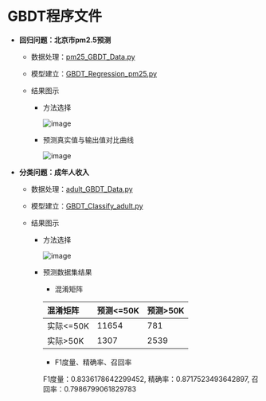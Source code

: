# GBDT程序文件

  + **回归问题：北京市pm2.5预测**
  
     + 数据处理：[pm25_GBDT_Data.py](https://github.com/Anfany/Machine-Learning-for-Beginner-by-Python3/blob/master/Boosting/GBDT/pm25_GBDT_Data.py)
     
     + 模型建立：[GBDT_Regression_pm25.py](https://github.com/Anfany/Machine-Learning-for-Beginner-by-Python3/blob/master/Boosting/GBDT/GBDT_Regression_pm25.py)
     
     + 结果图示
     
         * 方法选择
       
           ![image](https://github.com/Anfany/Machine-Learning-for-Beginner-by-Python3/blob/master/Boosting/GBDT/GBDT_pm25.jpg) 
  
        * 预测真实值与输出值对比曲线 
     
           ![image](https://github.com/Anfany/Machine-Learning-for-Beginner-by-Python3/blob/master/Boosting/GBDT/duibi.jpg)
         
 
  
  + **分类问题：成年人收入**
    
     + 数据处理：[adult_GBDT_Data.py](https://github.com/Anfany/Machine-Learning-for-Beginner-by-Python3/blob/master/Boosting/GBDT/adult_GBDT_Data.py)
     
     + 模型建立：[GBDT_Classify_adult.py](https://github.com/Anfany/Machine-Learning-for-Beginner-by-Python3/blob/master/Boosting/GBDT/GBDT_Classify_adult.py)
     
     + 结果图示
     
         * 方法选择
       
           ![image](https://github.com/Anfany/Machine-Learning-for-Beginner-by-Python3/blob/master/Boosting/GBDT/ada_adult1.jpg) 
  
        * 预测数据集结果
        
           * 混淆矩阵
   
           |  混淆矩阵 | 预测<=50K | 预测>50K |
           |:-------|:-------|:-------|
           | 实际<=50K |   11654 |   781   |
           |  实际>50K |    1307 |   2539  |

           
           * F1度量、精确率、召回率
           
           F1度量：0.8336178642299452, 精确率：0.8717523493642897, 召回率：0.7986799061829783
